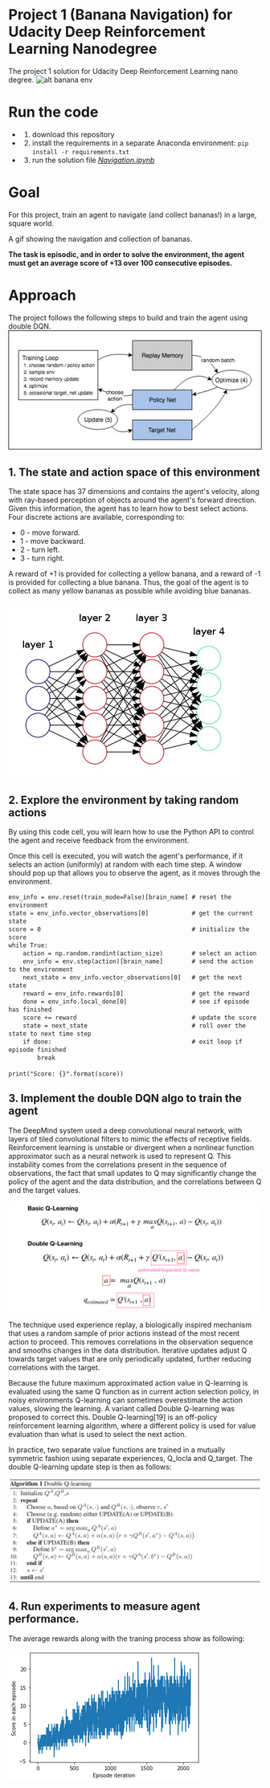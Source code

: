 # Project 1 (Banana Navigation) for Udacity Deep Reinforcement Learning Nanodegree
The project 1 solution for Udacity Deep Reinforcement Learning nano degree.
![alt banana env](https://github.com/hynpu/drlnd_p1_navigation/blob/main/images/dqnAgentAnimation.gif)

# Run the code

* 1. download this repository
* 2. install the requirements in a separate Anaconda environment: `pip install -r requirements.txt`
* 3. run the solution file [*Navigation.ipynb*](https://github.com/hynpu/drlnd_p1_navigation/blob/main/Navigation.ipynb)

# Goal
For this project, train an agent to navigate (and collect bananas!) in a large, square world.

A gif showing the navigation and collection of bananas.

**The task is episodic, and in order to solve the environment, the agent must get an average score of +13 over 100 consecutive episodes.**

# Approach

The project follows the following steps to build and train the agent using double DQN.
![alt the diagrame of DQN](https://github.com/hynpu/drlnd_p1_navigation/blob/main/images/reinforcement_learning_diagram.jpg)

## 1. The state and action space of this environment

The state space has 37 dimensions and contains the agent's velocity, along with ray-based perception of objects around the agent's forward direction. Given this information, the agent has to learn how to best select actions. Four discrete actions are available, corresponding to: 

* 0 - move forward.
* 1 - move backward.
* 2 - turn left.
* 3 - turn right.

A reward of +1 is provided for collecting a yellow banana, and a reward of -1 is provided for collecting a blue banana. Thus, the goal of the agent is to collect as many yellow bananas as possible while avoiding blue bananas. 

![alt the diagrame of NN](https://github.com/hynpu/drlnd_p1_navigation/blob/main/images/v2-b53d6e5b3e1c8b24c273c1ab09cdb75e_720w.jpg)

## 2. Explore the environment by taking random actions

By using this code cell, you will learn how to use the Python API to control the agent and receive feedback from the environment.

Once this cell is executed, you will watch the agent's performance, if it selects an action (uniformly) at random with each time step.  A window should pop up that allows you to observe the agent, as it moves through the environment.  

    env_info = env.reset(train_mode=False)[brain_name] # reset the environment
    state = env_info.vector_observations[0]            # get the current state
    score = 0                                          # initialize the score
    while True:
        action = np.random.randint(action_size)        # select an action
        env_info = env.step(action)[brain_name]        # send the action to the environment
        next_state = env_info.vector_observations[0]   # get the next state
        reward = env_info.rewards[0]                   # get the reward
        done = env_info.local_done[0]                  # see if episode has finished
        score += reward                                # update the score
        state = next_state                             # roll over the state to next time step
        if done:                                       # exit loop if episode finished
            break

    print("Score: {}".format(score))


## 3. Implement the double DQN algo to train the agent

The DeepMind system used a deep convolutional neural network, with layers of tiled convolutional filters to mimic the effects of receptive fields. Reinforcement learning is unstable or divergent when a nonlinear function approximator such as a neural network is used to represent Q. This instability comes from the correlations present in the sequence of observations, the fact that small updates to Q may significantly change the policy of the agent and the data distribution, and the correlations between Q and the target values.

![alt the diagrame of double DQN](https://github.com/hynpu/drlnd_p1_navigation/blob/main/images/1_nm0lt3oobxdBHTMACUZ-cg.png)

The technique used experience replay, a biologically inspired mechanism that uses a random sample of prior actions instead of the most recent action to proceed. This removes correlations in the observation sequence and smooths changes in the data distribution. Iterative updates adjust Q towards target values that are only periodically updated, further reducing correlations with the target.

Because the future maximum approximated action value in Q-learning is evaluated using the same Q function as in current action selection policy, in noisy environments Q-learning can sometimes overestimate the action values, slowing the learning. A variant called Double Q-learning was proposed to correct this. Double Q-learning[19] is an off-policy reinforcement learning algorithm, where a different policy is used for value evaluation than what is used to select the next action.

In practice, two separate value functions are trained in a mutually symmetric fashion using separate experiences, Q_locla and Q_target. The double Q-learning update step is then as follows:

![alt the diagrame of vDQN](https://github.com/hynpu/drlnd_p1_navigation/blob/main/images/1_NvvRn59pz-D1iSkBWpuIxA.png)

## 4. Run experiments to measure agent performance.

The average rewards along with the traning process show as following:

![alt the average rewards](https://github.com/hynpu/drlnd_p1_navigation/blob/main/images/43a0fee1-2ed7-4947-abb6-b1f61a677289.png)
